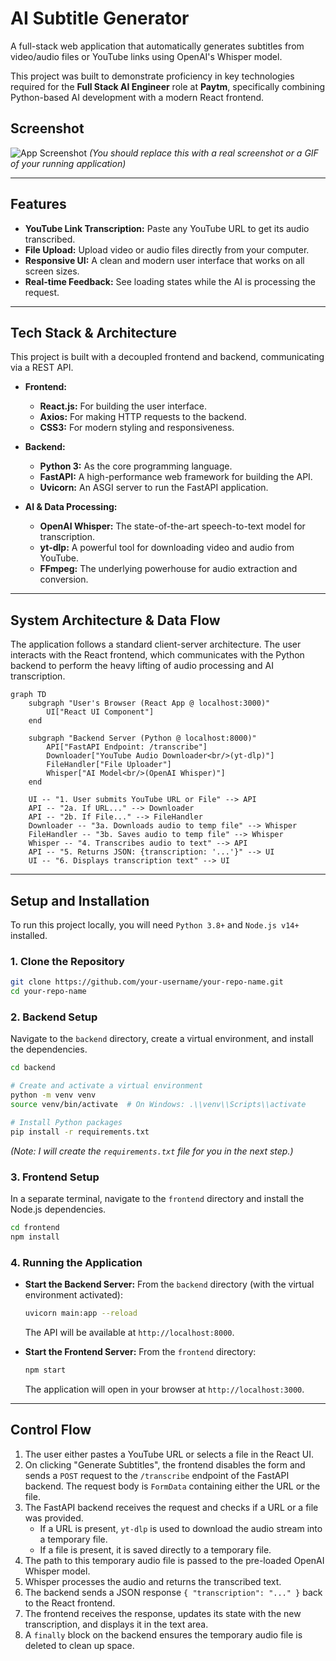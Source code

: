 # AI Subtitle Generator

A full-stack web application that automatically generates subtitles from video/audio files or YouTube links using OpenAI's Whisper model.

This project was built to demonstrate proficiency in key technologies required for the **Full Stack AI Engineer** role at **Paytm**, specifically combining Python-based AI development with a modern React frontend.

## Screenshot

![App Screenshot](https://i.imgur.com/your-screenshot.png) 
*(You should replace this with a real screenshot or a GIF of your running application)*

---

## Features

-   **YouTube Link Transcription:** Paste any YouTube URL to get its audio transcribed.
-   **File Upload:** Upload video or audio files directly from your computer.
-   **Responsive UI:** A clean and modern user interface that works on all screen sizes.
-   **Real-time Feedback:** See loading states while the AI is processing the request.

---

## Tech Stack & Architecture

This project is built with a decoupled frontend and backend, communicating via a REST API.

-   **Frontend:**
    -   **React.js:** For building the user interface.
    -   **Axios:** For making HTTP requests to the backend.
    -   **CSS3:** For modern styling and responsiveness.

-   **Backend:**
    -   **Python 3:** As the core programming language.
    -   **FastAPI:** A high-performance web framework for building the API.
    -   **Uvicorn:** An ASGI server to run the FastAPI application.

-   **AI & Data Processing:**
    -   **OpenAI Whisper:** The state-of-the-art speech-to-text model for transcription.
    -   **yt-dlp:** A powerful tool for downloading video and audio from YouTube.
    -   **FFmpeg:** The underlying powerhouse for audio extraction and conversion.

---

## System Architecture & Data Flow

The application follows a standard client-server architecture. The user interacts with the React frontend, which communicates with the Python backend to perform the heavy lifting of audio processing and AI transcription.

```mermaid
graph TD
    subgraph "User's Browser (React App @ localhost:3000)"
        UI["React UI Component"]
    end

    subgraph "Backend Server (Python @ localhost:8000)"
        API["FastAPI Endpoint: /transcribe"]
        Downloader["YouTube Audio Downloader<br/>(yt-dlp)"]
        FileHandler["File Uploader"]
        Whisper["AI Model<br/>(OpenAI Whisper)"]
    end

    UI -- "1. User submits YouTube URL or File" --> API
    API -- "2a. If URL..." --> Downloader
    API -- "2b. If File..." --> FileHandler
    Downloader -- "3a. Downloads audio to temp file" --> Whisper
    FileHandler -- "3b. Saves audio to temp file" --> Whisper
    Whisper -- "4. Transcribes audio to text" --> API
    API -- "5. Returns JSON: {transcription: '...'}" --> UI
    UI -- "6. Displays transcription text" --> UI
```

---

## Setup and Installation

To run this project locally, you will need `Python 3.8+` and `Node.js v14+` installed.

### 1. Clone the Repository

```bash
git clone https://github.com/your-username/your-repo-name.git
cd your-repo-name
```

### 2. Backend Setup

Navigate to the `backend` directory, create a virtual environment, and install the dependencies.

```bash
cd backend

# Create and activate a virtual environment
python -m venv venv
source venv/bin/activate  # On Windows: .\\venv\\Scripts\\activate

# Install Python packages
pip install -r requirements.txt
```
*(Note: I will create the `requirements.txt` file for you in the next step.)*

### 3. Frontend Setup

In a separate terminal, navigate to the `frontend` directory and install the Node.js dependencies.

```bash
cd frontend
npm install
```

### 4. Running the Application

-   **Start the Backend Server:** From the `backend` directory (with the virtual environment activated):
    ```bash
    uvicorn main:app --reload
    ```
    The API will be available at `http://localhost:8000`.

-   **Start the Frontend Server:** From the `frontend` directory:
    ```bash
    npm start
    ```
    The application will open in your browser at `http://localhost:3000`.

---

## Control Flow

1.  The user either pastes a YouTube URL or selects a file in the React UI.
2.  On clicking "Generate Subtitles", the frontend disables the form and sends a `POST` request to the `/transcribe` endpoint of the FastAPI backend. The request body is `FormData` containing either the URL or the file.
3.  The FastAPI backend receives the request and checks if a URL or a file was provided.
    -   If a URL is present, `yt-dlp` is used to download the audio stream into a temporary file.
    -   If a file is present, it is saved directly to a temporary file.
4.  The path to this temporary audio file is passed to the pre-loaded OpenAI Whisper model.
5.  Whisper processes the audio and returns the transcribed text.
6.  The backend sends a JSON response `{ "transcription": "..." }` back to the React frontend.
7.  The frontend receives the response, updates its state with the new transcription, and displays it in the text area.
8.  A `finally` block on the backend ensures the temporary audio file is deleted to clean up space. 